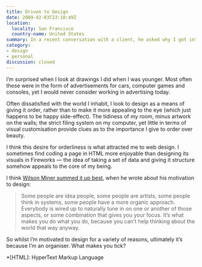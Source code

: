 ```yaml
---
title: Driven to Design
date: 2009-02-03T23:10:49Z
location:
  locality: San Francisco
  country-name: United States
summary: In a recent conversation with a client, he asked why I got into design. Its something I’ve been meaning to write about for sometime, so I’ll try to publish my answer here.
category:
- design
- personal
discussion: closed
---
```

I’m surprised when I look at drawings I did when I was younger. Most often these were in the form of advertisements for cars, computer games and consoles, yet I would never consider working in advertising today.

Often dissatisfied with the world I inhabit, I look to design as a means of giving it order, rather than to make it more appealing to the eye (which just happens to be happy side-effect). The tidiness of my room, minus artwork on the walls; the strict filing system on my computer, yet little in terms of visual customisation provide clues as to the importance I give to order over beauty.

I think this desire for orderliness is what attracted me to web design. I sometimes find coding a page in HTML more enjoyable than designing its visuals in Fireworks — the idea of taking a set of data and giving it structure somehow appeals to the core of my being.

I think [Wilson Miner summed it up best][1], when he wrote about his motivation to design:

> Some people are idea people, some people are artists, some people think in systems, some people have a more organic approach. Everybody is wired up to naturally tune in on one or another of those aspects, or some combination that gives you your focus. It’s what makes you do what you do, because you can’t help thinking about the world that way anyway.

So whilst I’m motivated to design for a variety of reasons, ultimately it’s because I’m an organiser. What makes you tick?

[1]: http://www.wilsonminer.com/posts/2008/apr/12/optimizer/

*[HTML]: HyperText Markup Language
